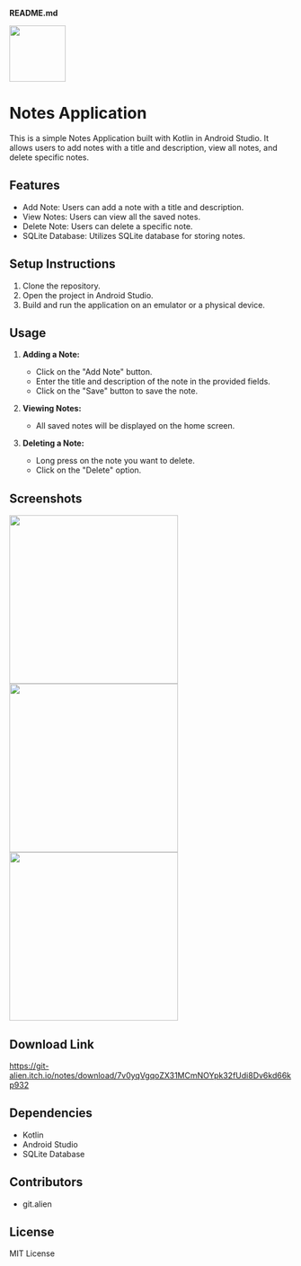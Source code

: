 **README.md**

<img src="https://github.com/Vishal8700/Notes-App/assets/97828106/1698937d-fc5b-4ea4-bb3d-041cfd3a3470" width="100">

# Notes Application

This is a simple Notes Application built with Kotlin in Android Studio. It allows users to add notes with a title and description, view all notes, and delete specific notes.

## Features
- Add Note: Users can add a note with a title and description.
- View Notes: Users can view all the saved notes.
- Delete Note: Users can delete a specific note.
- SQLite Database: Utilizes SQLite database for storing notes.

## Setup Instructions
1. Clone the repository.
2. Open the project in Android Studio.
3. Build and run the application on an emulator or a physical device.

## Usage
1. **Adding a Note:**
   - Click on the "Add Note" button.
   - Enter the title and description of the note in the provided fields.
   - Click on the "Save" button to save the note.

2. **Viewing Notes:**
   - All saved notes will be displayed on the home screen.

3. **Deleting a Note:**
   - Long press on the note you want to delete.
   - Click on the "Delete" option.
  
## Screenshots
<img src="https://github.com/Vishal8700/Notes-App/assets/97828106/8a428d66-58ff-4a82-95ea-c275462497ec" width="300">
<img src="https://github.com/Vishal8700/Notes-App/assets/97828106/dd6019d8-d6d1-41cd-80db-1c4153b1709f" width="300">
<img src="https://github.com/Vishal8700/Notes-App/assets/97828106/5d2aad02-3391-4290-bec1-7a6dab13aefd" width="300">


## Download Link 

https://git-alien.itch.io/notes/download/7v0yqVgqoZX31MCmNOYpk32fUdi8Dv6kd66kp932

## Dependencies
- Kotlin
- Android Studio
- SQLite Database

## Contributors
- git.alien

## License
MIT License
